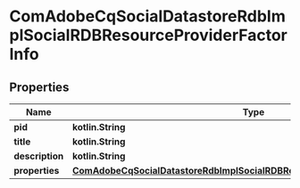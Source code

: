 
# ComAdobeCqSocialDatastoreRdbImplSocialRDBResourceProviderFactorInfo

## Properties
Name | Type | Description | Notes
------------ | ------------- | ------------- | -------------
**pid** | **kotlin.String** |  |  [optional]
**title** | **kotlin.String** |  |  [optional]
**description** | **kotlin.String** |  |  [optional]
**properties** | [**ComAdobeCqSocialDatastoreRdbImplSocialRDBResourceProviderFactorProperties**](ComAdobeCqSocialDatastoreRdbImplSocialRDBResourceProviderFactorProperties.md) |  |  [optional]



